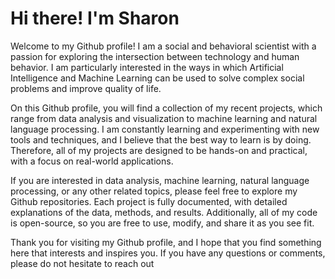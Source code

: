 # Hi there! I'm Sharon 

Welcome to my Github profile! I am a social and behavioral scientist with a passion for exploring the intersection between technology and human behavior. I am particularly interested in the ways in which Artificial Intelligence and Machine Learning can be used to solve complex social problems and improve quality of life.

On this Github profile, you will find a collection of my recent projects, which range from data analysis and visualization to machine learning and natural language processing. I am constantly learning and experimenting with new tools and techniques, and I believe that the best way to learn is by doing. Therefore, all of my projects are designed to be hands-on and practical, with a focus on real-world applications.

If you are interested in data analysis, machine learning, natural language processing, or any other related topics, please feel free to explore my Github repositories. Each project is fully documented, with detailed explanations of the data, methods, and results. Additionally, all of my code is open-source, so you are free to use, modify, and share it as you see fit.

Thank you for visiting my Github profile, and I hope that you find something here that interests and inspires you. If you have any questions or comments, please do not hesitate to reach out
